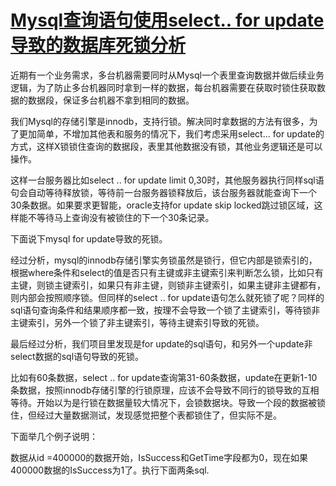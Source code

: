# [Mysql查询语句使用select.. for update导致的数据库死锁分析](https://www.cnblogs.com/Lawson/p/5008741.html)

近期有一个业务需求，多台机器需要同时从Mysql一个表里查询数据并做后续业务逻辑，为了防止多台机器同时拿到一样的数据，每台机器需要在获取时锁住获取数据的数据段，保证多台机器不拿到相同的数据。

我们Mysql的存储引擎是innodb，支持行锁。解决同时拿数据的方法有很多，为了更加简单，不增加其他表和服务的情况下，我们考虑采用select... for update的方式，这样X锁锁住查询的数据段，表里其他数据没有锁，其他业务逻辑还是可以操作。

这样一台服务器比如select .. for update limit 0,30时，其他服务器执行同样sql语句会自动等待释放锁，等待前一台服务器锁释放后，该台服务器就能查询下一个30条数据。如果要求更智能，oracle支持for update skip locked跳过锁区域，这样能不等待马上查询没有被锁住的下一个30条记录。

下面说下mysql for update导致的死锁。

经过分析，mysql的innodb存储引擎实务锁虽然是锁行，但它内部是锁索引的，根据where条件和select的值是否只有主键或非主键索引来判断怎么锁，比如只有主键，则锁主键索引，如果只有非主键，则锁非主键索引，如果主键非主键都有，则内部会按照顺序锁。但同样的select .. for update语句怎么就死锁了呢？同样的sql语句查询条件和结果顺序都一致，按理不会导致一个锁了主键索引，等待锁非主键索引，另外一个锁了非主键索引，等待主键索引导致的死锁。

最后经过分析，我们项目里发现是for update的sql语句，和另外一个update非select数据的sql语句导致的死锁。

比如有60条数据，select .. for update查询第31-60条数据，update在更新1-10条数据，按照innodb存储引擎的行锁原理，应该不会导致不同行的锁导致的互相等待。开始以为是行锁在数据量较大情况下，会锁数据块。导致一个段的数据被锁住，但经过大量数据测试，发现感觉把整个表都锁住了，但实际不是。

下面举几个例子说明：

数据从id =400000的数据开始，IsSuccess和GetTime字段都为0，现在如果400000数据的IsSuccess为1了。执行下面两条sql.



